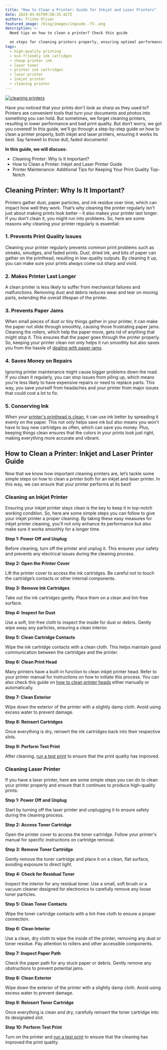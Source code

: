 ```yaml
---
title: "How to Clean a Printer: Guide for Inkjet and Laser Printers"
date: 2024-03-01T09:50:33.427Z
authors: Trisha Olivar
featured_image: /blog/images/ingoude.-75-.png
description: >-
  Need tips on how to clean a printer? Check this guide 

  on steps for cleaning printers properly, ensuring optimal performance and print quality every time!
tags:
  - high-quality printing
  - eco-friendly ink catridges
  - cheap printer ink
  - laser toner
  - printer ink cartridges
  - laser printer
  - inkjet printer
  - cleaning printer
---
```

[![cleaning printers](/blog/images/ingoude.-75-.png "how to clean a printer")](/blog/images/ingoude.-75-.png)

Have you noticed that your prints don't look as sharp as they used to? Printers are convenient tools that turn your documents and photos into something you can hold. But sometimes, we forget cleaning printers, resulting in lower performance and bad print quality. But don’t worry, we got you covered! In this guide, we'll go through a step-by-step guide on how to clean a printer properly, both inkjet and laser printers, ensuring it works its best. Say farewell to those dull, faded documents!

**In this guide, we will discuss:**

* Cleaning Printer: Why Is It Important? 
* How to Clean a Printer: Inkjet and Laser Printer Guide
* Printer Maintenance: Additional Tips for Keeping Your Print Quality Top-Notch

## Cleaning Printer: Why Is It Important? 

Printers gather dust, paper particles, and ink residue over time, which can impact how well they work. That’s why cleaning the printer regularly isn't just about making prints look better – it also makes your printer last longer. If you don't clean it, you might run into problems. So, here are some reasons why cleaning your printer regularly is essential:

### 1. Prevents Print Quality Issues

Cleaning your printer regularly prevents common print problems such as streaks, smudges, and faded prints. Dust, dried ink, and bits of paper can gather on the printhead, resulting in low-quality outputs. By cleaning it up, you can make sure your prints always come out sharp and vivid.

### 2. Makes Printer Last Longer

A clean printer is less likely to suffer from mechanical failures and malfunctions. Removing dust and debris reduces wear and tear on moving parts, extending the overall lifespan of the printer.

### 3. Prevents Paper Jams

When small pieces of dust or tiny things gather in your printer, it can make the paper not slide through smoothly, causing those frustrating paper jams. Cleaning the rollers, which help the paper move, gets rid of anything that might stop it. This ensures that the paper goes through the printer properly. So, keeping your printer clean not only helps it run smoothly but also saves you from the hassle of [dealing with paper jams](https://www.compandsave.com/how-to-fix-paper-jam-in-printer-guide).

### 4. Saves Money on Repairs

Ignoring printer maintenance might cause bigger problems down the road. If you clean it regularly, you can stop issues from piling up, which means you're less likely to have expensive repairs or need to replace parts. This way, you save yourself from headaches and your printer from major issues that could cost a lot to fix.

### 5. Conserving Ink

When your [printer's printhead is clean](https://www.compandsave.com/printhead-cleaning-guide), it can use ink better by spreading it evenly on the paper. This not only helps save ink but also means you won't have to buy new cartridges as often, which can save you money. Plus, keeping things clean ensures that the colors in your prints look just right, making everything more accurate and vibrant.

## How to Clean a Printer: Inkjet and Laser Printer Guide

Now that we know how important cleaning printers are, let’s tackle some simple steps on how to clean a printer both for an inkjet and laser printer. In this way, we can ensure that your printer performs at its best!

### Cleaning an Inkjet Printer

Ensuring your inkjet printer stays clean is the key to keep it in top-notch working condition. So, here are some simple steps you can follow to give your inkjet printer a proper cleaning. By taking these easy measures for inkjet printer cleaning, you'll not only enhance its performance but also make sure it works smoothly for a longer time. 

**Step 1:  Power Off and Unplug**

Before cleaning, turn off the printer and unplug it. This ensures your safety and prevents any electrical issues during the cleaning process.

**Step 2: Open the Printer Cover**

Lift the printer cover to access the ink cartridges. Be careful not to touch the cartridge’s contacts or other internal components.

**Step 3: Remove Ink Cartridges**

Take out the ink cartridges gently. Place them on a clean and lint-free surface.

**Step 4: Inspect for Dust**

Use a soft, lint-free cloth to inspect the inside for dust or debris. Gently wipe away any particles, ensuring a clean interior.

**Step 5: Clean Cartridge Contacts**

Wipe the ink cartridge contacts with a clean cloth. This helps maintain good communication between the cartridges and the printer.

**Step 6: Clean Print Head**

Many printers have a built-in function to clean inkjet printer head. Refer to your printer manual for instructions on how to initiate this process. You can also check this guide on [how to clean printer heads](https://www.compandsave.com/printhead-cleaning-guide) either manually or automatically.

**Step 7: Clean Exterior**

Wipe down the exterior of the printer with a slightly damp cloth. Avoid using excess water to prevent damage.

**Step 8: Reinsert Cartridges**

Once everything is dry, reinsert the ink cartridges back into their respective slots.

**Step 9: Perform Test Print**

After cleaning, [run a test print](https://www.compandsave.com/how-to-print-test-page-on-windows-and-mac) to ensure that the print quality has improved.  

### Cleaning Laser Printer

If you have a laser printer, here are some simple steps you can do to clean your printer properly and ensure that it continues to produce high-quality prints:

**Step 1: Power Off and Unplug**

Start by turning off the laser printer and unplugging it to ensure safety during the cleaning process.

**Step 2: Access Toner Cartridge**

Open the printer cover to access the toner cartridge. Follow your printer's manual for specific instructions on cartridge removal.

**Step 3: Remove Toner Cartridge**

Gently remove the toner cartridge and place it on a clean, flat surface, avoiding exposure to direct light.

**Step 4: Check for Residual Toner**

Inspect the interior for any residual toner. Use a small, soft brush or a vacuum cleaner designed for electronics to carefully remove any loose toner particles.

**Step 5: Clean Toner Contacts**

Wipe the toner cartridge contacts with a lint-free cloth to ensure a proper connection.

**Step 6: Clean Interior**

Use a clean, dry cloth to wipe the inside of the printer, removing any dust or toner residue. Pay attention to rollers and other accessible components.

**Step 7: Inspect Paper Path**

Check the paper path for any stuck paper or debris. Gently remove any obstructions to prevent potential jams.

**Step 8: Clean Exterior**

Wipe down the exterior of the printer with a slightly damp cloth. Avoid using excess water to prevent damage.

**Step 9: Reinsert Toner Cartridge**

Once everything is clean and dry, carefully reinsert the toner cartridge into its designated slot.

**Step 10: Perform Test Print**

Turn on the printer and [run a test print](https://www.compandsave.com/how-to-print-test-page-on-windows-and-mac) to ensure that the cleaning has improved the print quality.
